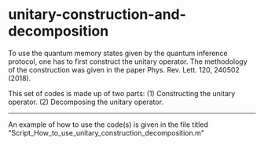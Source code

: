 # unitary-construction-and-decomposition

To use the quantum memory states given by the quantum inference
protocol, one has to first construct the unitary operator. The
methodology of the construction was given in the paper Phys.
Rev. Lett. 120, 240502 (2018).

This set of codes is made up of two parts:
(1) Constructing the unitary operator.
(2) Decomposing the unitary operator.

---

An example of how to use the code(s) is given in the file
titled "Script_How_to_use_unitary_construction_decomposition.m"










